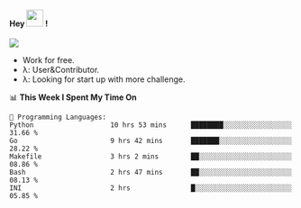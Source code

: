 
#### Hey <img src="https://media.giphy.com/media/hvRJCLFzcasrR4ia7z/giphy.gif" width="30"> !
![](https://komarev.com/ghpvc/?username=your-github-username)
- Work for free.
- λ: User&Contributor. 
- λ: Looking for start up with more challenge.

<!--START_SECTION:waka-->
📊 **This Week I Spent My Time On** 

```text
💬 Programming Languages: 
Python                   10 hrs 53 mins      ████████░░░░░░░░░░░░░░░░░   31.66 % 
Go                       9 hrs 42 mins       ███████░░░░░░░░░░░░░░░░░░   28.22 % 
Makefile                 3 hrs 2 mins        ██░░░░░░░░░░░░░░░░░░░░░░░   08.86 % 
Bash                     2 hrs 47 mins       ██░░░░░░░░░░░░░░░░░░░░░░░   08.13 % 
INI                      2 hrs               █░░░░░░░░░░░░░░░░░░░░░░░░   05.85 % 
```


<!--END_SECTION:waka-->
